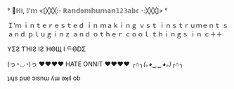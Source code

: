 ° 👋ℍ𝕚, 𝕀’𝕞 <[╳╳╳:- ℝ𝕒𝕟𝕕𝕠𝕞𝕙𝕦𝕞𝕒𝕟𝟙𝟚𝟛𝕒𝕓𝕔 -:╳╳╳]> °
  
Ｉ’ｍ ｉｎｔｅｒｅｓｔｅｄ ｉｎ ｍａｋｉｎｇ ｖｓｔ ｉｎｓｔｒｕｍｅｎｔ
ｓ ａｎｄ ｐｌｕｇｉｎｚ ａｎｄ ｏｔｈｅｒ ｃｏｏｌ ｔｈｉｎｇｓ ｉｎ ｃ＋＋

YΣƧ ƬΉIƧ IƧ ΉӨЩ I ᄃӨDΣ

(っ◔◡◔)っ ♥♥♥♥ HATE ONNIT ♥♥♥♥
    ╭∩╮_(｡◕‿‿◕｡)_╭∩╮
   
ʇıɥs puɐ ɔısnɯ ʎɯ ǝʞıl oɓ
